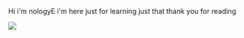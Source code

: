 Hi i'm nologyE i'm here just for learning just that thank you for reading

![](https://github.com/nologye/nologyE/assets/153089914/d47f1178-e2a1-4b85-8386-4b46f101775a)
